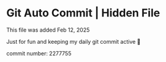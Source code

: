 # Git Auto Commit | Hidden File

This file was added Feb 12, 2025

Just for fun and keeping my daily git commit active 🤪

commit number: 2277755
